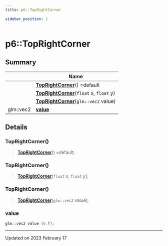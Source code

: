 ```yaml
---
title: p6::TopRightCorner

sidebar_position: 1
---
```


# p6::TopRightCorner







## Summary

|                | Name           |
| -------------- | -------------- |
| | **[TopRightCorner](/reference/Types/top_right_corner#toprightcorner)**() =default |
| | **[TopRightCorner](/reference/Types/top_right_corner#toprightcorner)**(`float` x, `float` y) |
| | **[TopRightCorner](/reference/Types/top_right_corner#toprightcorner)**(`glm::vec2` value) |
| glm::vec2 | **[value](/reference/Types/top_right_corner#value)**  |

## Details


### TopRightCorner()

> **[TopRightCorner](/reference/Types/top_right_corner#toprightcorner)**() =default;



### TopRightCorner()

> **[TopRightCorner](/reference/Types/top_right_corner#toprightcorner)**(`float` x, `float` y);



### TopRightCorner()

> **[TopRightCorner](/reference/Types/top_right_corner#toprightcorner)**(`glm::vec2` value);





### value

```cpp
glm::vec2 value {0.f};
```


-------------------------------

Updated on 2023 February 17